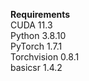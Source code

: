 **Requirements**  
  CUDA 11.3  
  Python 3.8.10  
  PyTorch 1.7.1  
  Torchvision 0.8.1  
  basicsr 1.4.2  

